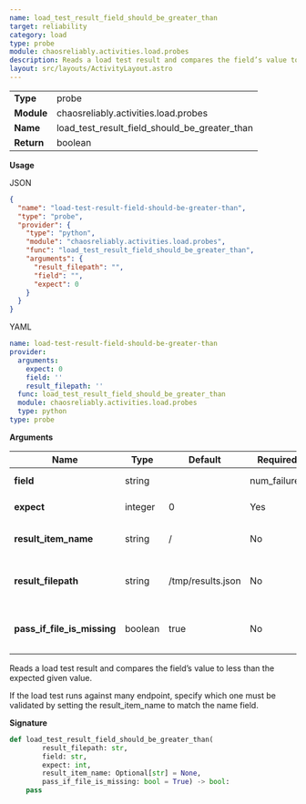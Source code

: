 ```yaml
---
name: load_test_result_field_should_be_greater_than
target: reliability
category: load
type: probe
module: chaosreliably.activities.load.probes
description: Reads a load test result and compares the field’s value to be greater than the expected given value.
layout: src/layouts/ActivityLayout.astro
---
```


|            |                                     |
| ---------- | ----------------------------------- |
| **Type**   | probe                              |
| **Module** | chaosreliably.activities.load.probes |
| **Name**   | load_test_result_field_should_be_greater_than                        |
| **Return** | boolean                                |

**Usage**

JSON

```json
{
  "name": "load-test-result-field-should-be-greater-than",
  "type": "probe",
  "provider": {
    "type": "python",
    "module": "chaosreliably.activities.load.probes",
    "func": "load_test_result_field_should_be_greater_than",
    "arguments": {
      "result_filepath": "",
      "field": "",
      "expect": 0
    }
  }
}
```

YAML

```yaml
name: load-test-result-field-should-be-greater-than
provider:
  arguments:
    expect: 0
    field: ''
    result_filepath: ''
  func: load_test_result_field_should_be_greater_than
  module: chaosreliably.activities.load.probes
  type: python
type: probe
```

**Arguments**

| Name             | Type    | Default | Required | Title             | Description                                                                                                 |
| ---------------- | ------- | ------- | -------- | ----------------- | ----------------------------------------------------------------------------------------------------------- |
| **field**         | string |      | num_failures      | Field              | Fiel name, of the result file, to read a value from                                                |
| **expect**         | integer | 0 | Yes      | Expected Value              | Value expected in the results                                                    |
| **result_item_name**    | string    | /    | No       | Endpoint Path | When several path were recorded during the load tests, use the field to select the path you want to verify                                                     |
| **result_filepath**     | string  | /tmp/results.json | No      | Result File Path          | Path to a local file that was created via the `inject_gradual_traffic_into_endpoint` action                                                                  |
| **pass_if_file_is_missing** | boolean  | true    | No       | Allow Missing Result File     | Act as if succeeded when file is missing |

Reads a load test result and compares the field’s value to less than the expected given value.

If the load test runs against many endpoint, specify which one must be validated by setting the result_item_name to match the name field.

**Signature**

```python
def load_test_result_field_should_be_greater_than(
        result_filepath: str,
        field: str,
        expect: int,
        result_item_name: Optional[str] = None,
        pass_if_file_is_missing: bool = True) -> bool:
    pass
```
